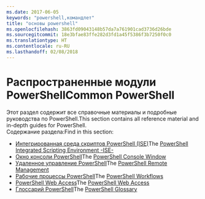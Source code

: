 ```yaml
---
ms.date: 2017-06-05
keywords: "powershell,командлет"
title: "основы powershell"
ms.openlocfilehash: 3863fd09043148b57da7a761901cad3736d26bde
ms.sourcegitcommit: 18e3bfae83ffe282d3fd1a45f5386f3b7250f0c0
ms.translationtype: HT
ms.contentlocale: ru-RU
ms.lasthandoff: 02/08/2018
---
```

# <a name="common-powershell"></a><span data-ttu-id="e6923-103">Распространенные модули PowerShell</span><span class="sxs-lookup"><span data-stu-id="e6923-103">Common PowerShell</span></span>
<span data-ttu-id="e6923-104">Этот раздел содержит все справочные материалы и подробные руководства по PowerShell.</span><span class="sxs-lookup"><span data-stu-id="e6923-104">This section contains all reference material and in-depth guides for PowerShell.</span></span>  
<span data-ttu-id="e6923-105">Содержание раздела:</span><span class="sxs-lookup"><span data-stu-id="e6923-105">Find in this section:</span></span>
- <span data-ttu-id="e6923-106">[Интегрированная среда скриптов PowerShell (ISE)](ise-guide.md)</span><span class="sxs-lookup"><span data-stu-id="e6923-106">The [PowerShell Integrated Scripting Environment -ISE-](ise-guide.md)</span></span>
- <span data-ttu-id="e6923-107">[Окно консоли PowerShell](console-guide.md)</span><span class="sxs-lookup"><span data-stu-id="e6923-107">The [PowerShell Console Window](console-guide.md)</span></span>
- <span data-ttu-id="e6923-108">[Удаленное управление PowerShell](Running-Remote-Commands.md)</span><span class="sxs-lookup"><span data-stu-id="e6923-108">The [PowerShell Remote Management](Running-Remote-Commands.md)</span></span>
- <span data-ttu-id="e6923-109">[Рабочие процессы PowerShell](workflows-guide.md)</span><span class="sxs-lookup"><span data-stu-id="e6923-109">The [PowerShell Workflows](workflows-guide.md)</span></span>
- <span data-ttu-id="e6923-110">[PowerShell Web Access](web-access.md)</span><span class="sxs-lookup"><span data-stu-id="e6923-110">The [PowerShell Web Access](web-access.md)</span></span>
- <span data-ttu-id="e6923-111">[Глоссарий PowerShell](../Windows-PowerShell-Glossary.md)</span><span class="sxs-lookup"><span data-stu-id="e6923-111">The [PowerShell Glossary](../Windows-PowerShell-Glossary.md)</span></span>

